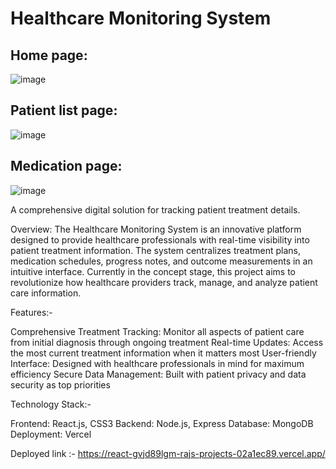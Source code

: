 # Healthcare Monitoring System
## Home page:
![image](https://github.com/user-attachments/assets/6978d23c-b7f6-4d47-bdd7-33fb2b5fec1d)

## Patient list page:
![image](https://github.com/user-attachments/assets/988bf026-2385-4233-9cb4-3a1e32e1c123)

## Medication page:
![image](https://github.com/user-attachments/assets/0423aa97-1e79-400a-b101-eb8ebcd28441)

A comprehensive digital solution for tracking patient treatment details.

Overview:
The Healthcare Monitoring System is an innovative platform designed to provide healthcare professionals with real-time visibility into patient treatment information. The system centralizes treatment plans, medication schedules, progress notes, and outcome measurements in an intuitive interface.
Currently in the concept stage, this project aims to revolutionize how healthcare providers track, manage, and analyze patient care information.

Features:-

Comprehensive Treatment Tracking: Monitor all aspects of patient care from initial diagnosis through ongoing treatment
Real-time Updates: Access the most current treatment information when it matters most
User-friendly Interface: Designed with healthcare professionals in mind for maximum efficiency
Secure Data Management: Built with patient privacy and data security as top priorities

Technology Stack:-

Frontend: React.js, CSS3
Backend: Node.js, Express
Database: MongoDB
Deployment: Vercel

Deployed link :- https://react-gvjd89lgm-rajs-projects-02a1ec89.vercel.app/
